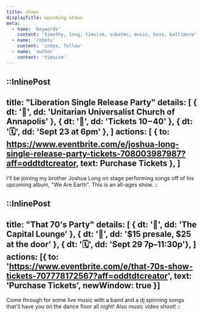 ```yaml
---
title: shows
displayTitle: upcoming shows
meta:
  - name: 'keywords'
    content: 'timothy, long, timuism, subatmc, music, bass, baltimore'
  - name: 'robots'
    content: 'index, follow'
  - name: 'author'
    content: 'timuism'
---
```


::InlinePost
  ---
  title: "Liberation Single Release Party"
  details: [
    { dt: '📍', dd: 'Unitarian Universalist Church of Annapolis' },
    { dt: '🎫', dd: 'Tickets $10-$40' },
    { dt: '🗓️', dd: 'Sept 23 at 6pm' },
  ]
  actions: [
    {
      to: https://www.eventbrite.com/e/joshua-long-single-release-party-tickets-708003987987?aff=oddtdtcreator,
      text: Purchase Tickets
    },
  ]
  ---
  I'll be joining my brother Joshua Long on stage performing songs off of his upcoming album, "We Are Earth". This is an all-ages show.
  ::

::InlinePost
---
title: "That 70's Party"
details: [
  { dt: '📍', dd: 'The Capital Lounge' },
  { dt: '🎫', dd: '$15 presale, $25 at the door' },
  { dt: '🗓️', dd: 'Sept 29 7p–11:30p'},
]
actions: [{
  to: 'https://www.eventbrite.com/e/that-70s-show-tickets-707778172567?aff=oddtdtcreator',
  text: 'Purchase Tickets',
  newWindow: true
}]
---
Come through for some live music with a band and a dj spinning songs that'll have you on the dance floor all night! Also music video shoot!
::